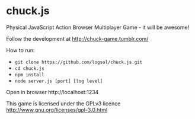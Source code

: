 chuck.js
========

Physical JavaScript Action Browser Multiplayer Game - it will be awesome!

Follow the development at http://chuck-game.tumblr.com/

How to run:

* ```git clone https://github.com/logsol/chuck.js.git```
* ```cd chuck.js```
* ```npm install```
* ```node server.js [port] [log level]```

Open in browser http://localhost:1234

This game is licensed under the GPLv3 licence http://www.gnu.org/licenses/gpl-3.0.html